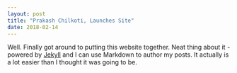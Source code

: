 ```yaml
---
layout: post
title: "Prakash Chilkoti, Launches Site"
date: 2018-02-14
---
```


Well. Finally got around to putting this website together. Neat thing about it - powered by [Jekyll](http://jekyllrb.com) and I can use Markdown to author my posts. It actually is a lot easier than I thought it was going to be.
